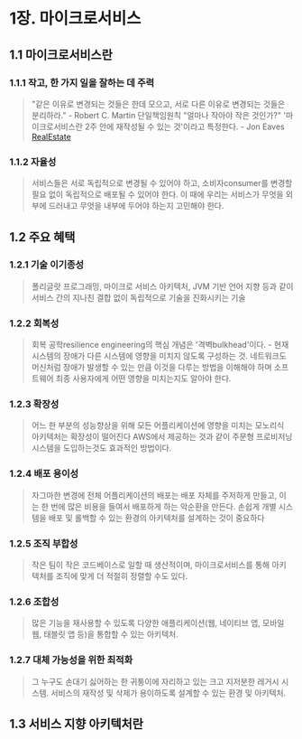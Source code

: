 # 1장. 마이크로서비스


## 1.1 마이크로서비스란

### 1.1.1 작고, 한 가지 일을 잘하는 데 주력
> "같은 이유로 변경되는 것들은 한데 모으고, 서로 다른 이유로 변경되는 것들은 분리하라." - Robert C. Martin 단일책임원칙
> "얼마나 작아야 작은 것인가?" '마이크로서비스란 2주 안에 재작성될 수 있는 것'이라고 특정한다. - Jon Eaves [RealEstate](http://realestate.com.au)

### 1.1.2 자율성
> 서비스들은 서로 독립적으로 변경될 수 있어야 하고, 소비자consumer를 변경할 필요 없이 독립적으로 배포될 수 있어야 한다.
> 이 때에 우리는 서비스가 무엇을 외부에 드러내고 무엇을 내부에 두어야 하는지 고민해야 한다.


## 1.2 주요 혜택

### 1.2.1 기술 이기종성
> 폴리글랏 프로그래밍, 마이크로 서비스 아키텍처, JVM 기반 언어 지향 등과 같이 서비스 간의 지나친 결합 없이 독립적으로 기술을 진화시키는 기술

### 1.2.2 회복성
> 회복 공학resilience engineering의 핵심 개념은 '격벽bulkhead'이다. - 현재 시스템의 장애가 다른 시스템에 영향을 미치지 않도록 구성하는 것.
> 네트워크도 머신처럼 장애가 발생할 수 있는 만큼 이것을 다루는 방법을 이해해야 하며 소프트웨어 최종 사용자에게 어떤 영향을 미치는지도 알아야 한다.

### 1.2.3 확장성
> 어느 한 부분의 성능향상을 위해 모든 어플리케이션에 영향을 미치는 모노리식 아키텍처는 확장성이 떨어진다
> AWS에서 제공하는 것과 같이 주문형 프로비저닝 시스템을 도입하는것도 효과적인 방법이다.

### 1.2.4 배포 용이성
> 자그마한 변경에 전체 어플리케이션의 배포는 배포 자체를 주저하게 만들고, 이는 한 번에 많은 비용을 들여서 배포하게 하는 악순환을 만든다.
> 손쉽게 개별 시스템을 배포 및 롤백할 수 있는 환경의 아키텍처를 설계하는 것이 중요하다

### 1.2.5 조직 부합성
> 작은 팀이 작은 코드베이스로 일할 때 생산적이며, 마이크로서비스를 통해 아키텍처를 조직에 맞게 더 적절히 정렬할 수도 있다.

### 1.2.6 조합성
> 많은 기능을 재사용할 수 있도록 다양한 애플리케이션(웹, 네이티브 앱, 모바일 웹, 태블릿 앱 등)을 통합할 수 있는 아키텍처.

### 1.2.7 대체 가능성을 위한 최적화
> 그 누구도 손대기 싫어하는 한 귀퉁이에 자리하고 있는 크고 지저분한 레거시 시스템.
> 서비스의 재작성 및 삭제가 용이하도록 설계할 수 있는 환경 및 아키텍처.



## 1.3 서비스 지향 아키텍처란
